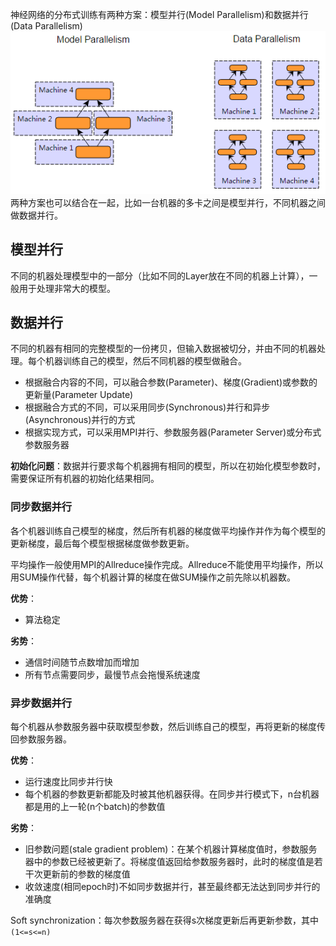神经网络的分布式训练有两种方案：模型并行(Model Parallelism)和数据并行(Data Parallelism)
![](/assets/twoparallel.png)
两种方案也可以结合在一起，比如一台机器的多卡之间是模型并行，不同机器之间做数据并行。

## 模型并行
不同的机器处理模型中的一部分（比如不同的Layer放在不同的机器上计算），一般用于处理非常大的模型。

## 数据并行
不同的机器有相同的完整模型的一份拷贝，但输入数据被切分，并由不同的机器处理。每个机器训练自己的模型，然后不同机器的模型做融合。

* 根据融合内容的不同，可以融合参数(Parameter)、梯度(Gradient)或参数的更新量(Parameter Update)
* 根据融合方式的不同，可以采用同步(Synchronous)并行和异步(Asynchronous)并行的方式
* 根据实现方式，可以采用MPI并行、参数服务器(Parameter Server)或分布式参数服务器

**初始化问题**：数据并行要求每个机器拥有相同的模型，所以在初始化模型参数时，需要保证所有机器的初始化结果相同。

### 同步数据并行
各个机器训练自己模型的梯度，然后所有机器的梯度做平均操作并作为每个模型的更新梯度，最后每个模型根据梯度做参数更新。

平均操作一般使用MPI的Allreduce操作完成。Allreduce不能使用平均操作，所以用SUM操作代替，每个机器计算的梯度在做SUM操作之前先除以机器数。

**优势**：
* 算法稳定

**劣势**：
* 通信时间随节点数增加而增加
* 所有节点需要同步，最慢节点会拖慢系统速度

### 异步数据并行
每个机器从参数服务器中获取模型参数，然后训练自己的模型，再将更新的梯度传回参数服务器。

**优势**：
* 运行速度比同步并行快
* 每个机器的参数更新都能及时被其他机器获得。在同步并行模式下，n台机器都是用的上一轮(n个batch)的参数值

**劣势**：
* 旧参数问题(stale gradient problem)：在某个机器计算梯度值时，参数服务器中的参数已经被更新了。将梯度值返回给参数服务器时，此时的梯度值是若干次更新前的参数的梯度值
* 收敛速度(相同epoch时)不如同步数据并行，甚至最终都无法达到同步并行的准确度

Soft synchronization：每次参数服务器在获得s次梯度更新后再更新参数，其中`(1<=s<=n)`

